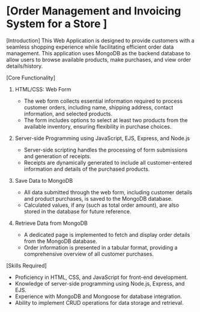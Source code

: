 # [Order Management and Invoicing System for a Store ]

[Introduction]
This Web Application is designed to provide customers with a seamless shopping experience while facilitating efficient order data management. This application uses MongoDB as the backend database to allow users to browse available products, make purchases, and view order details/history.

[Core Functionality]

1. HTML/CSS: Web Form
   - The web form collects essential information required to process customer orders, including name, shipping address, contact information, and selected products.
   - The form includes options to select at least two products from the available inventory, ensuring flexibility in purchase choices.
   
2. Server-side Programming using JavaScript, EJS, Express, and Node.js
   - Server-side scripting handles the processing of form submissions and generation of receipts.
   - Receipts are dynamically generated to include all customer-entered information and details of the purchased products.


3. Save Data to MongoDB
   - All data submitted through the web form, including customer details and product purchases, is saved to the MongoDB database.
   - Calculated values, if any (such as total order amount), are also stored in the database for future reference.

4. Retrieve Data from MongoDB
   - A dedicated page is implemented to fetch and display order details from the MongoDB database.
   - Order information is presented in a tabular format, providing a comprehensive overview of all customer purchases.

[Skills Required]
- Proficiency in HTML, CSS, and JavaScript for front-end development.
- Knowledge of server-side programming using Node.js, Express, and EJS.
- Experience with MongoDB and Mongoose for database integration.
- Ability to implement CRUD operations for data storage and retrieval.

